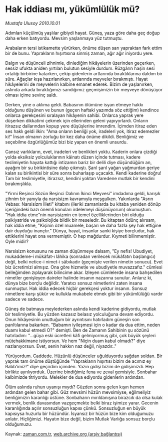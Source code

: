# Hak iddiası mı, yükümlülük mü?

*Mustafa Ulusoy 2010.10.01*

<td class="columnist-detail">
<p>Adımları küçülmüş yaşlılar gibiydi hayat. Güneş, yaza göre daha geç doğup daha erken batıyordu. Mevsim yaşlanmaya yüz tutmuştu.</p>
<p><p>Arabaların tersi istikamette yürürken, önüme düşen sarı yapraktan fark ettim bir de bunu. Yaprakların hışırtısına sinmiş zaman, ağır ağır iniyordu yere.
<p>Dalgın ve düşünceli zihnimle, dinlediğim hikâyelerin üzerinden geçerken, sessiz ufukta aniden yırtılan bulutun sesiyle durdum. Rüzgârın haşin sesi ortalığı birbirine katarken, çekip gidenlerin artlarında bıraktıklarına daldım bir süre. Ağaçlar kışa hazırlanırken, artlarında meyveler bırakmıştı. Hayat hikâyelerini de meyvelerin kalbine emanet ederek. Bizim de yaşlanırken, aslında arkada bıraktığımızı sandığımız geçmişimizin bir meyveye dönüşüyor olması içime sevinç saldı. 
<p>Derken, yine o aklıma geldi. Babasının ölümüne isyan etmeye hakkı olduğunu düşünen ve bunun (geçen haftaki yazımda söz ettiğim) kendince onlarca gerekçesini sıralayan hikâyenin sahibi. Onlarca yaprak yere düşerken dikkatimi çekmek için ellerinden geleni yapıyorlardı. Onların itirazsız dallarından kopup yere düşüşlerine imrendim. İçimden itiraz eden ses haklı geldi ilkin: "Ama onların benliği yok, iradeleri yok, itiraz edemezler ki!" İnsan olmanın zorluğu bir kez daha önüme dikildi. Benliğimiz ve seçebilme özgürlüğümüz bizi biz yapan en önemli unsurdu.
<p>Cansız varlıkların, evet, iradeleri ve benlikleri yoktu. Kaderin onlara çizdiği yolda eksiksiz yolculuklarının kâinatı düzen içinde tutması, kadere teslimiyetin hayata kattığı intizamın bariz bir delili diye düşündüğüm an, ayağım bir su birikintisine dalıp çıkmıştı. Şarıl şarıl yağan yağmurdan geriye kalan su birikintisi bir süre sonra buharlaşıp uçacaktı. Kendi kaderine doğru! Tam bir teslimiyetle, itirazsız, kendini yoktan Varedene mutlak bir kendini bırakmışlıkla. 
<p>"Yirmi Beşinci Sözün Beşinci Dalının İkinci Meyvesi" imdadıma geldi, karışık zihnim bir yanıyla da narsisizm kavramıyla meşgulken. Yakınlarda "Asrın Vebası: Narsisizm İlleti" kitabını (ileriki zamanlarda bu kitaba yeniden dönüp içeriğindeki bazı önemli konuları irdelemeyi düşünüyorum) okumuştum. "Hak iddia etme"nin narsisizmin en temel özelliklerinden biri olduğu psikiyatride ve psikolojide bildik bir meseledir. Bu kitaptan ödünç alırsam, hak iddia etme, "Kişinin özel muamele, başarı ve daha fazla şey hak ettiğine dair duyduğu inançtır." Dünya, hayat, insanlar sanki kişiye borçludur, hak ettiklerini hayat ona vermemiştir. O hep mağdurdur. Kıymeti bilinmemiştir. Öyle midir? 
<p>Narsisizm konusunu ne zaman düşünmeye dalsam, "Ey nefis! Ubudiyet, mukaddeme-i mükâfat-ı lâhika (sonradan verilecek mükâfatın başlangıcı) değil, belki netice-i nimet-i sâbıkadır (geçmişte verilen nimetin sonucu). Evet biz ücretimizi almışız. Ona göre hizmetle ve ubudiyetle muvazzafız." cümlesi belleğimden zıplayarak bilincime akar. İzleyen cümlelerde insana bahşedilen nimetler genişleyen daireler halinde insanın nazarına sunulur. Anlarız ki, dünya bize borçlu değildir. Yaratıcı sonsuz nimetlerini zaten insana sunmuştur. Hak iddia edecek hiçbir gerekçesi yoktur insanın. Sonsuz nimetlere karşı şükür ve kullukla mukabele etmek gibi bir yükümlülüğü vardır sadece ve sadece. 
<p>Güneş de batmaya meylederken aslında kendi kaderine gidiyordu, mutlak bir teslimiyetle. Bu yüzden kazasız belasız yolculuğuna devam ediyordu. Onun hikâyesinin unuttuğum bir ayrıntısını hatırladım güneşin son parıltılarına bakarken. "Babamın iyileşmesi için o kadar da dua ettim, neden duamı kabul etmedi O?" demişti. Ben de Zamanın Sahibinin şu sözünü hatırladım: "...güya eski ücretleri kâfi gelmiyormuş gibi, çok büyük şeyleri mütehakkimane istiyorsun. Ve hem "Niçin duam kabul olmadı?" diye nazlanıyorsun. Evet, senin hakkın naz değil, niyazdır.." 
<p>Yürüyordum. Caddede. Hüzünlü düşünceler uğulduyordu sağdan soldan. Bir yaprak tam önüme düştüğünde "Yaprakların hışırtısı bizim de acımız ey Rabb'imiz!" diye geçirdim içimden. Yazın gidişi bizim de gidişimizdi. Hep birlikte ayrılıyorduk. Üzerine bindiğimiz fena ve zeval gemisiyle. Sonbahar kalbimizde titriyordu. Melekler de dua ediyordu gidenlerin ardından. 
<p>Ölüm aslında ruhun uyanışı mıydı? Güzden sonra gelen kışın hemen ardından gelen bahar gibi. Güz mevsimi hüzün mevsimiyse, eğilmeliyiz benliğimizin karanlığı üstüne. Sonbaharın mırıldanışına birazcık da olsa kulak vermek, benlik davasından vazgeçmekte belki biraz işimize yarar. Gecenin karanlığında açılır sonsuzluğun kapısı çünkü. Sonsuzluğun en büyük kapısıysa huzurlu bir hüzündür. İsyansız bir hüzün bize kim olduğumuzu anlatır. Hiçliğimizi. Hayatın bize değil, bizim Mutlak Varlığa sonsuz borçlu olduğumuzu. </p>
<a href="http://web.archive.org/web/20101207164617/mailto:m.ulusoy@zaman.com.tr">
</a></p></p></p></p></p></p></p></p></p></td>

Kaynak: [zaman.com.tr](http://zaman.com.tr/yazar.do?yazino=1034057), [web.archive.org (arşiv bağlantısı)](http://web.archive.org/web/20101207164617/http://www.zaman.com.tr:80/yazar.do?yazino=1034057)
